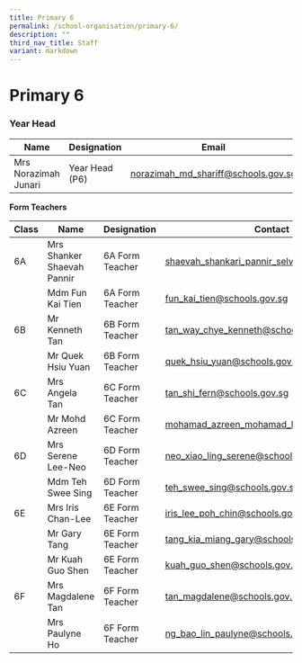 ```yaml
---
title: Primary 6
permalink: /school-organisation/primary-6/
description: ""
third_nav_title: Staff
variant: markdown
---
```

# **Primary 6**

### Year Head

|Name|	Designation|	Email|
|----|----|----|
|Mrs Norazimah Junari	|Year Head (P6)|	norazimah_md_shariff@schools.gov.sg|

**Form Teachers**

| Class | Name | Designation | Contact | 
| -------- | -------- | -------- |-------- |
|6A|	Mrs Shanker Shaevah Pannir	|6A Form Teacher	|shaevah_shankari_pannir_selvan@schools.gov.sg|
||Mdm Fun Kai Tien|	6A Form Teacher|	fun_kai_tien@schools.gov.sg|
|6B	|Mr Kenneth Tan|	6B Form Teacher|	tan_way_chye_kenneth@schools.gov.sg|
||Mr Quek Hsiu Yuan|	6B Form Teacher	|quek_hsiu_yuan@schools.gov.sg|
|6C	|Mrs Angela Tan|	6C Form Teacher	|tan_shi_fern@schools.gov.sg|
||Mr Mohd Azreen|	6C Form Teacher	|mohamad_azreen_mohamad_kus@schools.gov.sg|
|6D	|Mrs Serene Lee-Neo|	6D Form Teacher	|neo_xiao_ling_serene@schools.gov.sg|
||Mdm Teh Swee Sing|	6D Form Teacher	|teh_swee_sing@schools.gov.sg|
|6E|	Mrs Iris Chan-Lee|	6E Form Teacher	|iris_lee_poh_chin@schools.gov.sg|
||Mr Gary Tang	|6E Form Teacher	|tang_kia_miang_gary@schools.gov.sg|
||Mr Kuah Guo Shen	|6E Form Teacher	|kuah_guo_shen@schools.gov.sg|
|6F	|Mrs Magdalene Tan|	6F Form Teacher	|tan_magdalene@schools.gov.sg|
||Mrs Paulyne Ho|	6F Form Teacher	|ng_bao_lin_paulyne@schools.gov.sg|